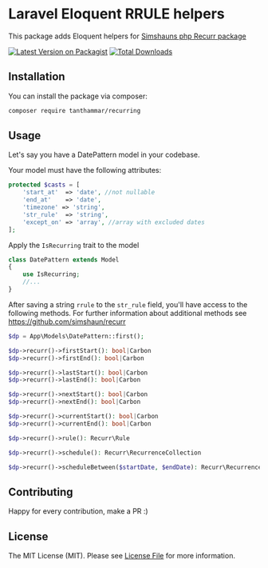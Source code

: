 # Laravel Eloquent RRULE helpers
This package adds Eloquent helpers for [Simshauns php Recurr package](https://github.com/simshaun/recurr)

[![Latest Version on Packagist](https://img.shields.io/packagist/v/tanthammar/recurring.svg?style=flat-square)](https://packagist.org/packages/tanthammar/recurring)
[![Total Downloads](https://img.shields.io/packagist/dt/tanthammar/recurring.svg?style=flat-square)](https://packagist.org/packages/tanthammar/recurring)


## Installation

You can install the package via composer:

```bash
composer require tanthammar/recurring
```

## Usage
Let's say you have a DatePattern model in your codebase.

Your model must have the following attributes:
```php
protected $casts = [
    'start_at'  => 'date', //not nullable
    'end_at'    => 'date',
    'timezone' => 'string',
    'str_rule'  => 'string',
    'except_on' => 'array', //array with excluded dates
];
```

Apply the `IsRecurring` trait to the model
```php
class DatePattern extends Model
{
    use IsRecurring;
    //...
}
```

After saving a string `rrule` to the `str_rule` field, you'll have access to the following methods.
For further information about additional methods see https://github.com/simshaun/recurr

```php
$dp = App\Models\DatePattern::first();

$dp->recurr()->firstStart(): bool|Carbon
$dp->recurr()->firstEnd(): bool|Carbon

$dp->recurr()->lastStart(): bool|Carbon
$dp->recurr()->lastEnd(): bool|Carbon

$dp->recurr()->nextStart(): bool|Carbon
$dp->recurr()->nextEnd(): bool|Carbon

$dp->recurr()->currentStart(): bool|Carbon
$dp->recurr()->currentEnd(): bool|Carbon

$dp->recurr()->rule(): Recurr\Rule

$dp->recurr()->schedule(): Recurr\RecurrenceCollection

$dp->recurr()->scheduleBetween($startDate, $endDate): Recurr\RecurrenceCollection
```

## Contributing

Happy for every contribution, make a PR :)


## License

The MIT License (MIT). Please see [License File](LICENSE.md) for more information.
